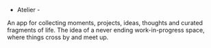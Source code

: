 - Atelier -

An app for collecting moments, projects, ideas, thoughts and curated fragments of life. The idea of a never ending work-in-progress space, where things cross by and meet up.
